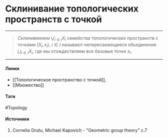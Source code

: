 # Склинивание топологических пространств с точкой
***
>*Склиниванием* $\bigvee_{i\in I}X_{i}$ семейства топологических пространств с точками $(X_{i},x_{i})$, $i\in I$ называют непересакающиеся обьединение $\bigsqcup_{i\in I}X_{i}$, где мы отождествляем все базовые точки $x_{i}$.
***
#### Линки
- [[Топологическое пространство с точкой]],
- [[Множество]]
#### Тэги
 #Topology 
#### Источники
1. Cornelia Drutu, Michael Kapovich - "Geometric group theory" c.7